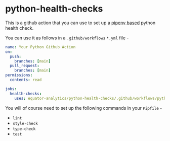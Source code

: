 # python-health-checks

This is a github action that you can use to set up a [pipenv based](https://pipenv.pypa.io/en/latest/index.html) python health check.

You can use it as follows in a `.github/workflows` `*.yml` file -

```yml
name: Your Python Github Action
on:
  push:
    branches: [main]
  pull_request:
    branches: [main]
permissions:
  contents: read

jobs:
  health-checks:
    uses: equator-analytics/python-health-checks/.github/workflows/python-health-checks.yml@main
```

You will of course need to set up the following commands in your `Pipfile` -
* `lint`
* `style-check`
* `type-check`
* `test`
